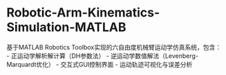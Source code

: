# Robotic-Arm-Kinematics-Simulation-MATLAB
基于MATLAB Robotics Toolbox实现的六自由度机械臂运动学仿真系统，包含： - 正运动学解析解计算（DH参数法） - 逆运动学数值解法（Levenberg-Marquardt优化） - 交互式GUI控制界面 - 运动轨迹可视化与误差分析
